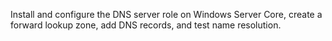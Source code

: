 Install and configure the DNS server role on Windows Server Core, create a forward lookup zone, add DNS records, and test name resolution.